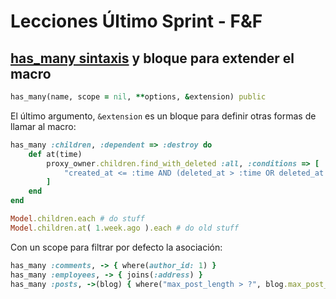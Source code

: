 # Lecciones Último Sprint - F&F

## [has_many sintaxis](https://apidock.com/rails/ActiveRecord/Associations/ClassMethods/has_many) y bloque para extender el macro

```ruby
has_many(name, scope = nil, **options, &extension) public
```

El último argumento, `&extension` es un bloque para definir otras formas de llamar al macro:

```ruby
has_many :children, :dependent => :destroy do
	def at(time)
		proxy_owner.children.find_with_deleted :all, :conditions => [
			"created_at <= :time AND (deleted_at > :time OR deleted_at IS NULL)", { :time => time }
		]        
	end      
end

Model.children.each # do stuff
Model.children.at( 1.week.ago ).each # do old stuff
```

Con un scope para filtrar por defecto la asociación:

```ruby
has_many :comments, -> { where(author_id: 1) }
has_many :employees, -> { joins(:address) }
has_many :posts, ->(blog) { where("max_post_length > ?", blog.max_post_length) }
```


